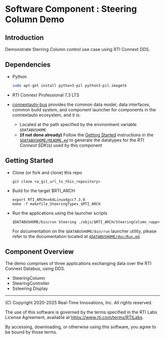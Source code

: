 # Software Component : Steering Column Demo

## Introduction

Demonstrate Sterring Column control use case using RTI Connext DDS.

## Dependencies

- Python

  ```bash
  sudo apt-get install python3-pil python3-pil.imagetk
  ```

- RTI Connext Professional 7.3 LTS

- [connextauto-bus](https://github.com/rticommunity/connextauto-bus) provides the common data model, data interfaces, common build system, and component
launcher for components in the connextauto ecosystem, and it is:

  - Located at the path specified by the environment variable `$DATABUSHOME`
  - **(if not done already)** Follow the [Getting Started](https://github.com/rticommunity/connextauto-bus?tab=readme-ov-file#getting-started) instructions in the [`$DATABUSHOME/README.md`](https://github.com/rticommunity/connextauto-bus?tab=readme-ov-file#getting-started) to generate the datatypes for the *RTI Connext SDK*(s) used by this component



## Getting Started

- Clone (or fork and clone) this repo

      git clone <a_git_url_to_this_repository>

- Build for the target $RTI_ARCH

      export RTI_ARCH=x64Linux4gcc7.3.0
      make -f makefile_SteeringTypes_$RTI_ARCH

- Run the applications using the launcher scripts

      $DATABUSHOME/bin/run Steering ./objs/$RTI_ARCH/SteeringColumn_<app>
    
  For documentation on the `$DATABUSHOME/bin/run` launcher utility, please refer to the documentation located at [`$DATABUSHOME/doc/Run.md`](https://github.com/rticommunity/connextauto-bus/blob/develop/doc/Run.md).


## Component Overview

The demo comprises of three applications exchanging data over the RTI Connext Databus, using DDS.

- SteeringColumn
- SteeringController
- Ssteering Display


---
(C) Copyright 2020-2025 Real-Time Innovations, Inc.  All rights reserved.

The use of this software is governed by the terms specified in the RTI Labs License Agreement, available at https://www.rti.com/terms/RTILabs. 

By accessing, downloading, or otherwise using this software, you agree to be bound by those terms.
